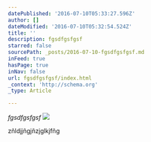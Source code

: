 ```yaml
---
datePublished: '2016-07-10T05:33:27.596Z'
author: []
dateModified: '2016-07-10T05:32:54.524Z'
title: ''
description: fgsdfgsfgsf
starred: false
sourcePath: _posts/2016-07-10-fgsdfgsfgsf.md
inFeed: true
hasPage: true
inNav: false
url: fgsdfgsfgsf/index.html
_context: 'http://schema.org'
_type: Article

---
```

_fgsdfgsfgsf_
![](https://the-grid-user-content.s3-us-west-2.amazonaws.com/1bd1d3fa-ef82-4f6a-8cef-494babc4ebab.jpg)

zñldjjñgjñzjglkjfñg